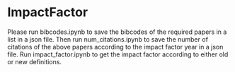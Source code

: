 # ImpactFactor
Please run bibcodes.ipynb to save the bibcodes of the required papers in a list in a json file. 
Then run num_citations.ipynb to save the number of citations of the above papers according to the impact factor year in a json file.
Run impact_factor.ipynb to get the impact factor according to either old or new definitions.

